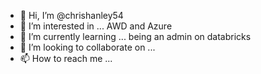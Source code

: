 - 👋 Hi, I’m @chrishanley54
- 👀 I’m interested in ... AWD and Azure
- 🌱 I’m currently learning ... being an admin on databricks
- 💞️ I’m looking to collaborate on ...
- 📫 How to reach me ...

<!---
chrishanley54/chrishanley54 is a ✨ special ✨ repository because its `README.md` (this file) appears on your GitHub profile.
You can click the Preview link to take a look at your changes.
--->
